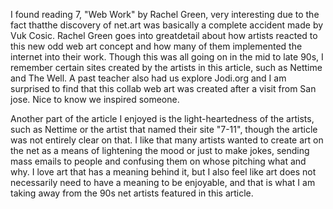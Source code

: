 I found reading 7, "Web Work" by Rachel Green, very interesting due to
the fact thatthe discovery of net.art was basically a complete accident 
made by Vuk Cosic. Rachel Green goes into greatdetail about how artists 
reacted to this new odd web art concept and how many of them implemented 
the internet into their work. Though this was all going on in the mid to 
late 90s, I remember certain sites created by the artists in this article,
such as Nettime and The Well. A past teacher also had us explore Jodi.org
and I am surprised to find that this collab web art was created after a 
visit from San jose. Nice to know we inspired someone.

Another part of the article I enjoyed is the light-heartedness of the artists, 
such as Nettime or the artist that named their site "7-11", though the article 
was not entirely clear on that. I like that many artists wanted to create art 
on the net as a means of lightening the mood or just to make jokes, sending mass 
emails to people and confusing them on whose pitching what and why. I love art 
that has a meaning behind it, but I also feel like art does not necessarily need 
to have a meaning to be enjoyable, and that is what I am taking away from the 90s 
net artists featured in this article.

